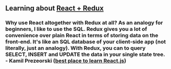## Learning about [React + Redux](https://egghead.io/courses/getting-started-with-redux)

### Why use React altogether with Redux at all? As an analogy for beginners, I like to use the SQL. Redux gives you a lot of convenience over plain React in terms of storing data on the front-end. It's like an SQL database of your client-side app (not literally, just an analogy). With Redux, you can to query SELECT, INSERT and UPDATE the data in your single state tree. - Kamil Prezeorski ([best place to learn React.js](https://www.quora.com/Whats-the-best-place-to-learn-React-js))
